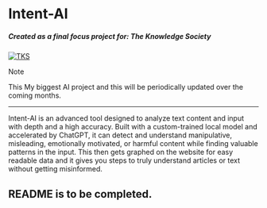 # Intent-AI
##### Created as a final focus project for: **The Knowledge Society**
[![TKS](https://images-ext-1.discordapp.net/external/KIHiMzieOI1ZSlyce00rVoyIbPc_HE3iQ3hyOGrS3G4/https/cdn.prod.website-files.com/645d585318b9c94342e5f45b/645d585318b9c94342e5f8ce_Students%2520with%2520Director.webp?format=webp&width=895&height=596 "TKS Embed")](https://tks.world/)


> [!NOTE]
> This My biggest AI project and this will be periodically updated over the coming months.
---
Intent-AI is an advanced tool designed to analyze text content and input with depth and a high accuracy. Built
with a custom-trained local model and accelerated by ChatGPT, it can detect and understand manipulative, misleading,
emotionally motivated, or harmful content while finding valuable patterns in the input. This then gets graphed on the website
for easy readable data and it gives you steps to truly understand articles or text without getting misinformed.

## README is to be completed.
